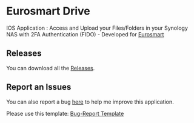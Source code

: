 # Eurosmart Drive
IOS Application : Access and Upload your Files/Folders in your Synology NAS with 2FA Authentication (FIDO) - Developed for [Eurosmart](https://www.eurosmart.com/)

## Releases
You can download all the [Releases](https://github.com/Felix83000/Eurosmart-SynologyNas-FileStation/releases). 

## Report an Issues
You can also report a bug [here](https://github.com/Felix83000/Eurosmart-SynologyNas-FileStation/issues) to help me improve this application.

Please use this template: [Bug-Report Template](/.github/ISSUE_TEMPLATE/bug_report.md)



